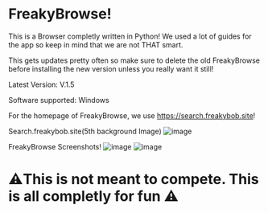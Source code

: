 # FreakyBrowse!
This is a Browser completly written in Python! We used a lot of guides for the app so keep in mind that we are not THAT smart. 

This gets updates pretty often so make sure to delete the old FreakyBrowse before installing the new version unless you really want it still!

Latest Version: V.1.5

Software supported: Windows

For the homepage of FreakyBrowse, we use https://search.freakybob.site!

Search.freakybob.site(5th background Image)
![image](https://github.com/user-attachments/assets/7d9c7319-d8f4-46d3-a056-52c7d273fb8d)

FreakyBrowse Screenshots! 
![image](https://github.com/user-attachments/assets/15825aa2-c08f-4ae4-894c-89f076c8a7a6)
![image](https://github.com/user-attachments/assets/244b5f9e-4544-4a33-9a13-e844908f9549)

# ⚠️This is not meant to compete. This is all completly for fun ⚠️
